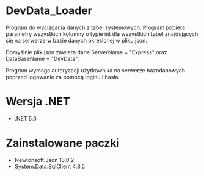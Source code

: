 # DevData_Loader

Program do wyciągania danych z tabel systemowych. Program pobiera parametry wszystkich kolumny o typie int dla wszystkich tabel znajdujących się na serwerze w bazie danych określonej w pliku json. 

Domyślnie plik json zawiera dane ServerName = "Express" oraz DataBaseName = "DevData".

Program wymaga autoryzacji użytkownika na serwerze bazodanowych poprzed logowanie za pomocą loginu i hasła.

# Wersja .NET

- .NET 5.0

# Zainstalowane paczki
- Newtonsoft.Json 13.0.2
- System.Data.SqlClient 4.8.5